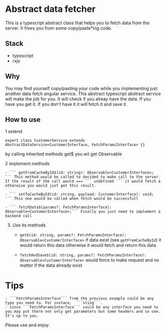 # Abstract data fetcher

This is a typescript abstract class that helps you to fetch data from the server. It frees you from some copy/paste*ing code.

## Stack
- typescript
- rxjs

## Why
You may find yourself copy/pasting your code while you implementing just another data fetch angular service. This abstract typescript abstract service will make the job for you. It will check if you alreay have the data. If you have you get it. If you don't have it it will fetch it and save it.

## How to use
1 extend
```
export class CustomerService extends AbstractDataService<CustomerInterface, FetchParamsInterface> {}
```
by calling inherited methods get$ you wil get Observable<CustomerInterface>

2 implement methods

    - ``` getFromCacheById$(id: string): Observable<CustomerInterface>; ``` This method would be called to decided to make call to the server. If the result of the call would === ``` undefined ``` it would fetch a otherwise you would just get this result.

    - ``` setToCacheById(id: string, payload: CustomerInterface): void; ``` This one would be called when fetch would be successfull

    - ``` fetchData$(params?: FetchParamsInterface): Observable<CustomerInterface>;``` Finally you just need to implement a backend call

3. Use its methods

    - ```get$(id: string, params?: FetchParamsInterface): Observable<CustomerInterface>``` if data exist (see ```getFromCacheById```) it would return this data otherwise it would fetch and return this data

    - ```fetchAndSave$(id: string, params?: FetchParamsInterface): Observable<CustomerInterface>``` would force to make request and no matter if the data already exist

# Tips

    - ```FetchParamsInterface``` from the previous example could be any type you need to. For instace,  ```sting```.
    - since ```FetchParamsInterface``` could be any interface you need to you may put there not only get parameters but some headers and so one. It's up to you.

Please use and enjoy.
